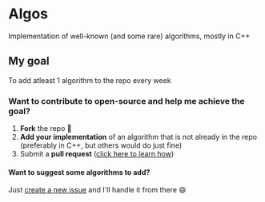 # Algos
Implementation of well-known (and some rare) algorithms, mostly in C++

## My goal
To add atleast 1 algorithm to the repo every week

### Want to contribute to open-source and help me achieve the goal?
1. **Fork** the repo :fork_and_knife:
2. **Add your implementation** of an algorithm that is not already in the repo (preferably in C++, but others would do just fine)
3. Submit a **pull request** ([click here to learn how](https://help.github.com/articles/creating-a-pull-request-from-a-fork/ "Learn how to create a pull request"))

#### Want to suggest some algorithms to add?
Just [create a new issue](https://github.com/faheel/algos/issues/new "Create a new issue") and I'll handle it from there :smile:
